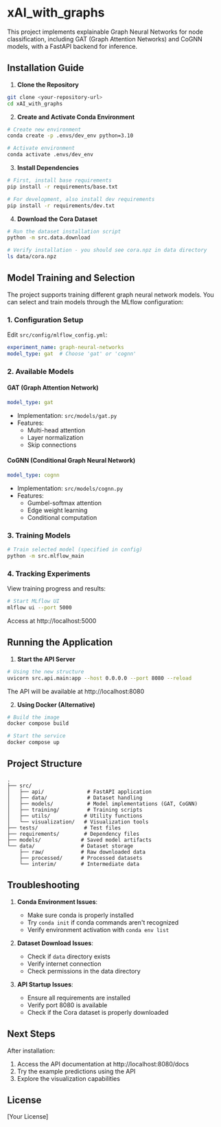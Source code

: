 # xAI_with_graphs

This project implements explainable Graph Neural Networks for node classification, including GAT (Graph Attention Networks) and CoGNN models, with a FastAPI backend for inference.

## Installation Guide

1. **Clone the Repository**
```bash
git clone <your-repository-url>
cd xAI_with_graphs
```

2. **Create and Activate Conda Environment**
```bash
# Create new environment
conda create -p .envs/dev_env python=3.10

# Activate environment
conda activate .envs/dev_env
```

3. **Install Dependencies**
```bash
# First, install base requirements
pip install -r requirements/base.txt

# For development, also install dev requirements
pip install -r requirements/dev.txt
```

4. **Download the Cora Dataset**
```bash
# Run the dataset installation script
python -m src.data.download

# Verify installation - you should see cora.npz in data directory
ls data/cora.npz
```

## Model Training and Selection

The project supports training different graph neural network models. You can select and train models through the MLflow configuration:

### 1. Configuration Setup
Edit `src/config/mlflow_config.yml`:
```yaml
experiment_name: graph-neural-networks
model_type: gat  # Choose 'gat' or 'cognn'
```

### 2. Available Models

#### GAT (Graph Attention Network)
```yaml
model_type: gat
```
- Implementation: `src/models/gat.py`
- Features: 
  - Multi-head attention
  - Layer normalization
  - Skip connections

#### CoGNN (Conditional Graph Neural Network)
```yaml
model_type: cognn
```
- Implementation: `src/models/cognn.py`
- Features:
  - Gumbel-softmax attention
  - Edge weight learning
  - Conditional computation

### 3. Training Models
```bash
# Train selected model (specified in config)
python -m src.mlflow_main
```

### 4. Tracking Experiments
View training progress and results:
```bash
# Start MLflow UI
mlflow ui --port 5000
```
Access at http://localhost:5000


## Running the Application

1. **Start the API Server**
```bash
# Using the new structure
uvicorn src.api.main:app --host 0.0.0.0 --port 8080 --reload
```
The API will be available at http://localhost:8080

2. **Using Docker (Alternative)**
```bash
# Build the image
docker compose build

# Start the service
docker compose up
```

## Project Structure
```
.
├── src/
│   ├── api/              # FastAPI application
│   ├── data/             # Dataset handling
│   ├── models/           # Model implementations (GAT, CoGNN)
│   ├── training/         # Training scripts
│   ├── utils/           # Utility functions
│   └── visualization/   # Visualization tools
├── tests/               # Test files
├── requirements/        # Dependency files
├── models/             # Saved model artifacts
└── data/               # Dataset storage
    ├── raw/            # Raw downloaded data
    ├── processed/      # Processed datasets
    └── interim/        # Intermediate data
```

## Troubleshooting

1. **Conda Environment Issues**:
   - Make sure conda is properly installed
   - Try `conda init` if conda commands aren't recognized
   - Verify environment activation with `conda env list`

2. **Dataset Download Issues**:
   - Check if `data` directory exists
   - Verify internet connection
   - Check permissions in the data directory

3. **API Startup Issues**:
   - Ensure all requirements are installed
   - Verify port 8080 is available
   - Check if the Cora dataset is properly downloaded

## Next Steps

After installation:
1. Access the API documentation at http://localhost:8080/docs
2. Try the example predictions using the API
3. Explore the visualization capabilities

## License

[Your License]